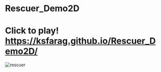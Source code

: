 # Rescuer_Demo2D
# Click to play! https://ksfarag.github.io/Rescuer_Demo2D/
![rescuer](https://user-images.githubusercontent.com/72260733/113207103-c842fa80-924a-11eb-891e-80ab93a7bd04.png)
